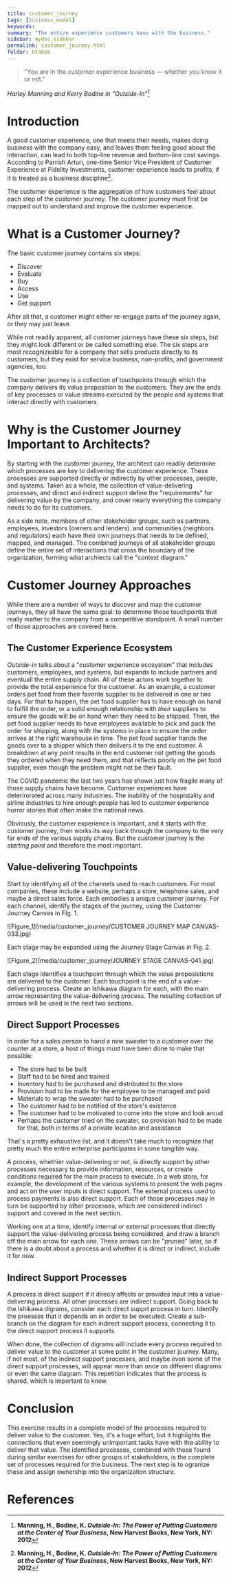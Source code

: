 ```yaml
---
title: customer_journey
tags: [business_model]
keywords:
summary: "The entire experience customers have with the business."
sidebar: mydoc_sidebar
permalink: customer_journey.html
folder: btabok
---
```


> "You are in the customer experience business &mdash; whether you know it or not."

*Harley Manning and Kerry Bodine in "Outside-In"[^1]*

# Introduction

A good customer experience, one that meets their needs, makes doing business with the company easy, and leaves them feeling good about the interaction, can lead to both top-line revenue and bottom-line cost savings. According to Parrish Arturi, one-time Senior Vice President of Customer Experience at Fidelity Investments, customer experience leads to profits, if it is treated as a business discipline[^1].

The customer experience is the aggregation of how customers feel about each step of the customer journey. The customer journey must first be mapped out to understand and improve the customer experience.

# What is a Customer Journey?

The basic customer journey contains six steps:

- Discover
- Evaluate
- Buy
- Access
- Use
- Get support

After all that, a customer might either re-engage parts of the journey again, or they may just leave.

While not readily apparent, all customer journeys have these six steps, but they might look different or be called something else. The six steps are most recognizeable for a company that sells products directly to its customers, but they exist for service business, non-profits, and government agencies, too.

The customer journey is a collection of touchpoints through which the company delivers its value proposition to the customers. They are the ends of key processes or value streams executed by the people and systems that interact directly with customers.

# Why is the Customer Journey Important to Architects?

By starting with the customer journey, the architect can readily determine which processes are key to delivering the customer experience. These processes are supported directly or indirectly by other processes, people, and systems. Taken as a whole, the collection of value-delivering processes, and direct and indirect support define the "requirements" for delivering value by the company, and cover nearly everything the company needs to do for its customers. 

As a side note, members of other stakeholder groups, such as partners, employees, investors (owners and lenders). and communities (neighbors and regulators) each have their own journeys that needs to be defined, mapped, and managed. The combined journeys of all stakeholder groups define the entire set of interactions that cross the boundary of the organization, forming what archiects call the "context diagram."

# Customer Journey Approaches

While there are a number of ways to discover and map the customer journeys, they all have the same goal: to determine those touchpoints that really matter to the company from a competitive standpoint. A small number of those approaches are covered here.

## The Customer Experience Ecosystem

*Outside-in* talks about a "customer experience ecosystem" that includes customers, employees, and systems, but expands to include partners and eventuall the entire supply chain. All of these actors work together to provide the total experience for the customer. As an example, a customer orders pet food from their favorite supplier to be delivered in one or two days. For that to happen, the pet food supplier has to have enough on hand to fulfill the order, or a solid enough relationship with *their* suppliers to ensure the goods will be on hand when they need to be shipped. Then, the pet food supplier needs to have employees available to pick and pack the order for shipping, along with the systems in place to ensure the order arrives at the right warehouse in time. The pet food supplier hands the goods over to a shipper which then delivers it to the end customer. A breakdown at any point results in the end customer not getting the goods they ordered when they need them, and that reflects poorly on the pet food supplier, even though the problem might not be their fault. 

The COVID pandemic the last two years has shown just how fragile many of those supply chains have become. Customer experiences have deterirorated across many industries. The inability of the hospistality and airline industries to hire enough people has led to customer experience horror stories that often make the national news.

Obviously, the customer experience is important, and it starts with the customer journey, then works its way back through the company to the very far ends of the various supply chains. But the customer journey is the *starting point* and therefore the most important.

## Value-delivering Touchpoints

Start by identifying all of the channels used to reach customers. For most companies, these include a website, perhaps a store, telephone sales, and maybe a direct sales force. Each embodies a unique customer journey. For each channel, identify the stages of the journey, using the Customer Journey Canvas in FIg. 1.

![Figure_1](media/customer_journey/CUSTOMER JOURNEY MAP CANVAS-033.jpg)

Each stage may be expanded using the Journey Stage Canvas in Fig. 2.

![Figure_2](media/customer_journey/JOURNEY STAGE CANVAS-041.jpg)

Each stage identifies a touchpoint through which the vaiue proposistions are delivered to the customer. Each touchpoint is the end of a value-delivering process. Create an Ishikawa diagram for each, with the main arrow representing the value-delivering process. The resulting collection of arrows will be used in the next two sections.

## Direct Support Processes

In order for a sales person to hand a new sweater to a customer over the counter at a store, a host of things must have been done to make that possible:

- The store had to be built
- Staff had to be hired and trained
- Inventory had to be purchased and distributed to the store
- Provision had to be made for the employee to be managed and paid
- Materials to wrap the sweater had to be purchased
- The customer had to be notified of the store's existence
- The customer had to be motivated to come into the store and look aroud
- Perhaps the customer tried on the sweater, so provision had to be made for that, both in terms of a private location and assistance

That's a pretty exhaustive list, and it doesn't take much to recognize that pretty much the entire enterprise participates in some tangible way.

A process, whethier value-delivering or not, is directly support by other processes necessary to provide information, resources, or create conditions required for the main process to execute. In a web store, for example, the development of the various systems to present the web pages and act on the user inputs is direct support. The external process used to process payments is also direct support. Each of those processes may in turn be supported by other processes, which are considered indirect support and covered in the next section.

Working one at a time, identify internal or external processes that directly support the value-delivering process being considered, and draw a branch off the main arrow for each one. These arrows can be "pruned" later, so if there is a doubt about a process and whether it is direct or indirect, include it for now.

## Indirect Support Processes

A process is direct support if it direcly affects or provides input into a value-delivering process. All other processes are indirect support. Going back to the Ishikawa digrams, consider each direct supprt process in turn. Identify the proesses that it depends on in order to be executed. Create a sub-branch on the diagram for each indirect support process, connecting it to the direct support process it supports. 

When done, the collection of digrams will include every process required to deliver value to the customer at some point in the customer journey. Many, if not most, of the indirect support processes, and maybe even some of the direct support processes, will appear more than once on different diagrams or even the same diagram. This repetition indicates that the process is shared, which is important to know.

# Conclusion

This exercise results in a complete model of the processes required to deliver value to the customer. Yes, it's a huge effort, but it highlights the connections that even seemingly unimportant tasks have with the ability to deliver that value. The identified processes, combined with those found during similar exercises for other groups of stakeholders, is the complete set of processes required for the business. The next step is to ogranize these and assign ownership into the organization structure. 

# References

[^1]: **Manning, H., Bodine, K. *Outside-In: The Power of Putting Customers at the Center of Your Business*, New Harvest Books, New York, NY: 2012** 